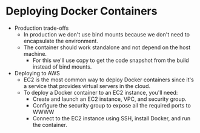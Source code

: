 # Deploying Docker Containers

- Production trade-offs
  - In production we don't use bind mounts because we don't need to encapsulate the environment.
  - The container should work standalone and not depend on the host machine.
    - For this we'll use copy to get the code snapshot from the build instead of bind mounts.
- Deploying to AWS
  - EC2 is the most common way to deploy Docker containers since it's a service that provides virtual servers in the cloud.
  - To deploy a Docker container to an EC2 instance, you'll need:
    - Create and launch an EC2 instance, VPC, and security group.
    - Configure the security group to expose all the required ports to WWWW
    - Connect to the EC2 instance using SSH, install Docker, and run the container.
